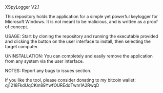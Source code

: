 XSpyLogger V2.1

This repository holds the application for a simple yet powerful keylogger for Microsoft Windows. It is not meant to be malicious, and is written as a proof of concept. 

USAGE:
Start by cloning the repository and running the executable provided and clicking the button on the user interface to install, then selecting the target computer.

UNINSTALLATION:
You can completely and easily remove the application from any system via the user interface.

NOTES:
Report any bugs to issues section.

If you like the tool, please consider donating to my bitcoin wallet: 
qj1218FkdUqCKm89YwfOUREddTwm1A2RwqD
